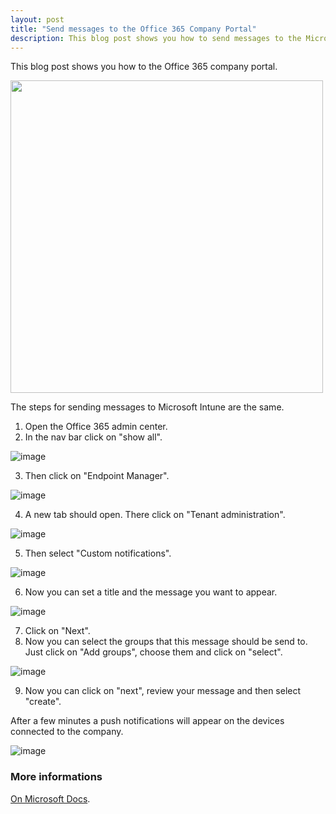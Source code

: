 ```yaml
---
layout: post
title: "Send messages to the Office 365 Company Portal"
description: This blog post shows you how to send messages to the Microsoft Company portal as a Office 365 admin.
---
```


This blog post shows you how to the Office 365 company portal. 

<img src="https://user-images.githubusercontent.com/58633848/156612073-18141321-6199-41ef-ab65-3ff7787fc724.jpeg" width="500px" />

The steps for sending messages to Microsoft Intune are the same.

1. Open the Office 365 admin center.
2. In the nav bar click on "show all".

![image](https://user-images.githubusercontent.com/58633848/156609477-f4647527-1ed7-453c-a346-367d96928e7c.png)

3. Then click on "Endpoint Manager".

![image](https://user-images.githubusercontent.com/58633848/156609755-78d41bec-fd5d-46fb-a8ba-f91204353f84.png)

4. A new tab should open. There click on "Tenant administration".

![image](https://user-images.githubusercontent.com/58633848/156610705-cebdbc5a-ea7e-4932-94bc-8ccde06d6bf8.png)

5. Then select "Custom notifications".

![image](https://user-images.githubusercontent.com/58633848/156610116-75f2135b-968e-4096-8d27-652727a0ebe6.png)

6. Now you can set a title and the message you want to appear.

![image](https://user-images.githubusercontent.com/58633848/156610430-ca578170-0c02-418c-9226-6cb1ca1fc5dc.png)

7. Click on "Next".
8. Now you can select the groups that this message should be send to. Just click on "Add groups", choose them and click on "select".

![image](https://user-images.githubusercontent.com/58633848/156610935-33f8bccd-0b4a-4c01-a253-8cf21a7acbfa.png)

9. Now you can click on "next", review your message and then select "create".

After a few minutes a push notifications will appear on the devices connected to the company.

![image](https://user-images.githubusercontent.com/58633848/156611825-2c4d19ed-5a65-4963-9d7c-a30e1af39056.png) 

### More informations

[On Microsoft Docs](https://docs.microsoft.com/en-us/mem/intune/remote-actions/custom-notifications).
